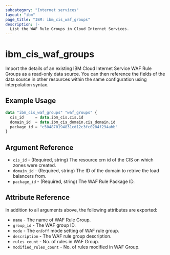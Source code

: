 ```yaml
---
subcategory: "Internet services"
layout: "ibm"
page_title: "IBM: ibm_cis_waf_groups"
description: |-
  List the WAF Rule Groups in Cloud Internet Services.
---
```


# ibm_cis_waf_groups

Import the details of an existing IBM Cloud Internet Service WAF Rule Groups as a read-only data source. You can then reference the fields of the data source in other resources within the same configuration using interpolation syntax.

## Example Usage

```terraform
data "ibm_cis_waf_groups" "waf_groups" {
  cis_id     = data.ibm_cis.cis.id
  domain_id  = data.ibm_cis_domain.cis_domain.id
  package_id = "c504870194831cd12c3fc0284f294abb"
}
```

## Argument Reference

- `cis_id` - (Required, string) The resource crn id of the CIS on which zones were created.
- `domain_id` - (Required, string) The ID of the domain to retrive the load balancers from.
- `package_id` - (Required, string) The WAF Rule Package ID.

## Attribute Reference

In addition to all arguments above, the following attributes are exported:

- `name` - The name of WAF Rule Group.
- `group_id` - The WAF group ID.
- `mode` - The `on`/`off` mode setting of WAF rule group.
- `description` - The WAF rule group description.
- `rules_count` - No. of rules in WAF Group.
- `modified_rules_count` - No. of rules modified in WAF Group.
